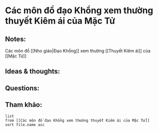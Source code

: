 # Các môn đồ đạo Khổng xem thường thuyết Kiêm ái của Mặc Tử

## Notes:
Các môn đồ [[Nho giáo|Đạo Khổng]] xem thường [[Thuyết Kiêm ái]] của [[Mặc Tử]]

## Ideas & thoughts:

## Questions:


## Tham khảo:
```dataview
list
from [[Các môn đồ đạo Khổng xem thường thuyết Kiêm ái của Mặc Tử]]
sort file.name asc
```